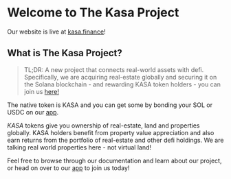 # Welcome to The Kasa Project

Our website is live at [kasa.finance][kasa]!

## What is The Kasa Project?

> TL;DR: A new project that connects real-world assets with defi. 
> Specifically, we are acquiring real-estate globally and securing it on the Solana blockchain - and rewarding KASA token holders - you can join us [here!][kasa]

The native token is KASA and you can get some by bonding your SOL or USDC on our [app][app].

_KASA_ tokens give you ownership of real-estate, land and properties globally. KASA holders benefit from property value appreciation and also earn returns from the portfolio of real-estate and other defi holdings. We are talking real world properties here - not virtual land!


Feel free to browse through our documentation and learn about our project, or head on over to our [app][app] to join us today!


[//]: # (These are reference links used in the body of this note)

   [kasa]: <https://kasa.finance/>
   [app]: <https://app.kasa.finance/>
